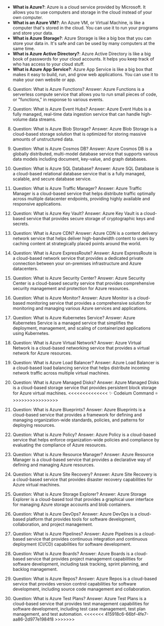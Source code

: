 - **What is Azure?**: Azure is a cloud service provided by Microsoft. It allows you to use computers and storage in the cloud instead of your own computer.
- **What is an Azure VM?**: An Azure VM, or Virtual Machine, is like a computer that's stored in the cloud. You can use it to run your programs and store your data.
- **What is Azure Storage?**: Azure Storage is like a big box that you can store your data in. It's safe and can be used by many computers at the same time.
- **What is Azure Active Directory?**: Azure Active Directory is like a big book of passwords for your cloud accounts. It helps you keep track of who has access to your cloud stuff.
- **What is Azure App Service?**: Azure App Service is like a big box that makes it easy to build, run, and grow web applications. You can use it to make your own website or app.

6. Question: What is Azure Functions?
   Answer: Azure Functions is a serverless compute service that allows you to run small pieces of code, or "functions," in response to various events.

7. Question: What is Azure Event Hubs?
   Answer: Azure Event Hubs is a fully managed, real-time data ingestion service that can handle high-volume data streams.

8. Question: What is Azure Blob Storage?
   Answer: Azure Blob Storage is a cloud-based storage solution that is optimized for storing massive amounts of unstructured data.

9. Question: What is Azure Cosmos DB?
   Answer: Azure Cosmos DB is a globally distributed, multi-model database service that supports various data models including document, key-value, and graph databases.

10. Question: What is Azure SQL Database?
    Answer: Azure SQL Database is a cloud-based relational database service that is a fully managed, scalable, and secure database service.

11. Question: What is Azure Traffic Manager?
    Answer: Azure Traffic Manager is a cloud-based service that helps distribute traffic optimally across multiple datacenter endpoints, providing highly available and responsive applications.

12. Question: What is Azure Key Vault?
    Answer: Azure Key Vault is a cloud-based service that provides secure storage of cryptographic keys and secrets.

13. Question: What is Azure CDN?
    Answer: Azure CDN is a content delivery network service that helps deliver high-bandwidth content to users by caching content at strategically placed points around the world.

14. Question: What is Azure ExpressRoute?
    Answer: Azure ExpressRoute is a cloud-based network service that provides a dedicated private connection between your on-premises infrastructure and Azure datacenters.

15. Question: What is Azure Security Center?
    Answer: Azure Security Center is a cloud-based security service that provides comprehensive security management and protection for Azure resources.

16. Question: What is Azure Monitor?
    Answer: Azure Monitor is a cloud-based monitoring service that provides a comprehensive solution for monitoring and managing various Azure services and applications.

17. Question: What is Azure Kubernetes Service?
    Answer: Azure Kubernetes Service is a managed service that simplifies the deployment, management, and scaling of containerized applications using Kubernetes.

18. Question: What is Azure Virtual Network?
    Answer: Azure Virtual Network is a cloud-based networking service that provides a virtual network for Azure resources.

19. Question: What is Azure Load Balancer?
    Answer: Azure Load Balancer is a cloud-based load balancing service that helps distribute incoming network traffic across multiple virtual machines.

20. Question: What is Azure Managed Disks?
    Answer: Azure Managed Disks is a cloud-based storage service that provides persistent block storage for Azure virtual machines.
<<<<<<<<<<<<<<  ✨ Codeium Command ⭐ >>>>>>>>>>>>>>>>

21. Question: What is Azure Blueprints?
    Answer: Azure Blueprints is a cloud-based service that provides a framework for defining and managing organization-wide standards, policies, and patterns for deploying resources.

22. Question: What is Azure Policy?
    Answer: Azure Policy is a cloud-based service that helps enforce organization-wide policies and compliance by evaluating the compliance of Azure resources.

23. Question: What is Azure Resource Manager?
    Answer: Azure Resource Manager is a cloud-based service that provides a declarative way of defining and managing Azure resources.

24. Question: What is Azure Site Recovery?
    Answer: Azure Site Recovery is a cloud-based service that provides disaster recovery capabilities for Azure virtual machines.

25. Question: What is Azure Storage Explorer?
    Answer: Azure Storage Explorer is a cloud-based tool that provides a graphical user interface for managing Azure storage accounts and blob containers.

26. Question: What is Azure DevOps?
    Answer: Azure DevOps is a cloud-based platform that provides tools for software development, collaboration, and project management.

27. Question: What is Azure Pipelines?
    Answer: Azure Pipelines is a cloud-based service that provides continuous integration and continuous deployment (CI/CD) capabilities for software development.

28. Question: What is Azure Boards?
    Answer: Azure Boards is a cloud-based service that provides project management capabilities for software development, including task tracking, sprint planning, and backlog management.

29. Question: What is Azure Repos?
    Answer: Azure Repos is a cloud-based service that provides version control capabilities for software development, including source code management and collaboration.

30. Question: What is Azure Test Plans?
    Answer: Azure Test Plans is a cloud-based service that provides test management capabilities for software development, including test case management, test plan management, and test automation.
<<<<<<<  415918c6-66bf-4fe7-aa86-2d977e1984f8  >>>>>>>